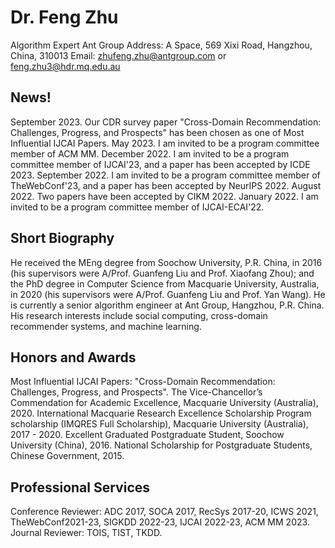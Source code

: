 Dr. Feng Zhu
======
Algorithm Expert
Ant Group
Address: A Space, 569 Xixi Road, Hangzhou, China, 310013
Email: zhufeng.zhu@antgroup.com or feng.zhu3@hdr.mq.edu.au

News!
------
September 2023. Our CDR survey paper "Cross-Domain Recommendation: Challenges, Progress, and Prospects" has been chosen as one of Most Influential IJCAI Papers.
May 2023. I am invited to be a program committee member of ACM MM.
December 2022. I am invited to be a program committee member of IJCAI'23, and a paper has been accepted by ICDE 2023. 
September 2022. I am invited to be a program committee member of TheWebConf'23, and a paper has been accepted by NeurIPS 2022.
August 2022. Two papers have been accepted by CIKM 2022.
January 2022. I am invited to be a program committee member of IJCAI-ECAI'22.

Short Biography
------
He received the MEng degree from Soochow University, P.R. China, in 2016 (his supervisors were A/Prof. Guanfeng Liu and Prof. Xiaofang Zhou); and the PhD degree in Computer Science from Macquarie University, Australia, in 2020 (his supervisors were A/Prof. Guanfeng Liu and Prof. Yan Wang). He is currently a senior algorithm engineer at Ant Group, Hangzhou, P.R. China. His research interests include social computing, cross-domain recommender systems, and machine learning.

Honors and Awards
------
Most Influential IJCAI Papers: "Cross-Domain Recommendation: Challenges, Progress, and Prospects".
The Vice-Chancellor’s Commendation for Academic Excellence, Macquarie University (Australia), 2020.
International Macquarie Research Excellence Scholarship Program scholarship (IMQRES Full Scholarship), Macquarie University (Australia), 2017 - 2020.
Excellent Graduated Postgraduate Student, Soochow University (China), 2016.
National Scholarship for Postgraduate Students, Chinese Government, 2015.

Professional Services
------
Conference Reviewer: ADC 2017, SOCA 2017, RecSys 2017-20, ICWS 2021, TheWebConf2021-23, SIGKDD 2022-23, IJCAI 2022-23, ACM MM 2023.
Journal Reviewer: TOIS, TIST, TKDD.
